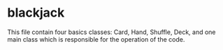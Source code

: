 # blackjack
This file contain four basics classes: Card, Hand, Shuffle, Deck,
and one main class which is responsible for the operation of the code.

